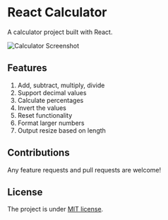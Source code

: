 # React Calculator

A calculator project built with React.

![Calculator Screenshot](https://i.imgur.com/O3CKScM.gif)

## Features

1. Add, subtract, multiply, divide
2. Support decimal values
3. Calculate percentages
4. Invert the values
5. Reset functionality
6. Format larger numbers
7. Output resize based on length

## Contributions

Any feature requests and pull requests are welcome!

## License

The project is under [MIT license](https://choosealicense.com/licenses/mit/).
